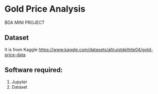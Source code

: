 # Gold Price Analysis
BDA MINI PROJECT
## Dataset
It is from Kaggle
https://www.kaggle.com/datasets/altruistdelhite04/gold-price-data

## Software required:
1. Jupyter
2. Dataset
